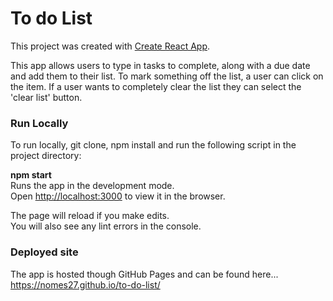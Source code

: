 # To do List

This project was created with [Create React App](https://github.com/facebook/create-react-app).

This app allows users to type in tasks to complete, along with a due date and add them to their list. To mark something off the list, a user can click on the item. If a user wants to completely clear the list they can select the 'clear list' button. 


### Run Locally

To run locally, git clone, npm install and run the following script in the project directory:

**npm start**<br />
Runs the app in the development mode.<br />
Open [http://localhost:3000](http://localhost:3000) to view it in the browser.

The page will reload if you make edits.<br />
You will also see any lint errors in the console.


### Deployed site

The app is hosted though GitHub Pages and can be found here... https://nomes27.github.io/to-do-list/
